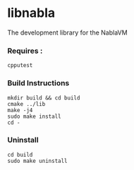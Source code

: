 # libnabla

The development library for the NablaVM 

### Requires :

    cpputest 

### Build Instructions

    mkdir build && cd build
    cmake ../lib
    make -j4 
    sudo make install
    cd -

### Uninstall

    cd build
    sudo make uninstall
